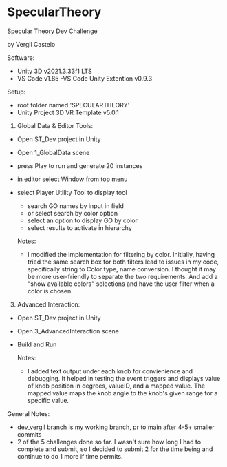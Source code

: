 # SpecularTheory
Specular Theory Dev Challenge

by Vergil Castelo

Software:
 - Unity 3D v2021.3.33f1 LTS
 - VS Code v1.85
     -VS Code Unity Extention v0.9.3

Setup:
 - root folder named 'SPECULARTHEORY'
 - Unity Project 3D VR Template v5.0.1

 1. Global Data & Editor Tools:
 - Open ST_Dev project in Unity
 - Open 1_GlobalData scene 
 - press Play to run and generate 20 instances
 - in editor select Window from top menu
 - select Player Utility Tool to display tool
    - search GO names by input in field
    - or select search by color option
    - select an option to display GO by color
    - select results to activate in hierarchy

    Notes: 
    - I modified the implementation for filtering by color. Initially, having tried the same search box
    for both filters lead to issues in my code, specifically string to Color type, name conversion. I thought 
    it may be more user-friendly to separate the two requirements. And add a "show available colors" selections 
    and have the user filter when a color is chosen.
       

3. Advanced Interaction:
- Open ST_Dev project in Unity
- Open 3_AdvancedInteraction scene
- Build and Run

    Notes: 
    - I added text output under each knob for convienience and debugging. It helped in testing the event 
    triggers and displays value of knob position in degrees, valueID, and a mapped value.  The mapped value 
    maps the knob angle to the knob's given range for a specific value.



General Notes:
 - dev_vergil branch is my working branch, pr to main after 4-5+ smaller commits 
 - 2 of the 5 challenges done so far.  I wasn't sure how long I had to complete and 
 submit, so I decided to submit 2 for the time being and continue to do 1 more if time
 permits. 